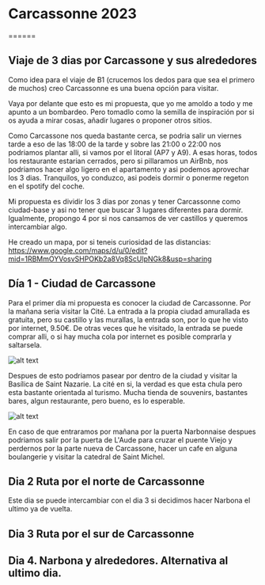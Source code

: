 # Carcassonne 2023
======
## Viaje de 3 dias por Carcassone y sus alrededores


Como idea para el viaje de B1 (crucemos los dedos para que sea el primero de muchos) creo Carcassonne es una buena opción para visitar. 

Vaya por delante que esto es mi propuesta, que yo me amoldo a todo y me apunto a un bombardeo. Pero tomadlo como la semilla de inspiración por si os ayuda a mirar cosas, añadir lugares o proponer otros sitios.

Como Carcassone nos queda bastante cerca, se podria salir un viernes tarde a eso de las 18:00 de la tarde y sobre las 21:00 o 22:00 nos podriamos plantar alli, si vamos por el litoral (AP7 y A9). A esas horas, todos los restaurante estarian cerrados, pero si pillaramos un AirBnb, nos podriamos hacer algo ligero en el apartamento y asi podemos aprovechar los 3 dias. Tranquilos, yo conduzco, asi podeis dormir o ponerme regeton en el spotify del coche. 

Mi propuesta es dividir los 3 dias por zonas y tener Carcassonne como ciudad-base y asi no tener que buscar 3 lugares diferentes para dormir. Igualmente, propongo 4 por si nos cansamos de ver castillos y queremos intercambiar algo.

He creado un mapa, por si teneis curiosidad de las distancias: https://www.google.com/maps/d/u/0/edit?mid=1RBMmOYVosvSHPOKb2a8Vq8ScUlpNGk8&usp=sharing

## Día 1 - Ciudad de Carcassone

Para el primer día mi propuesta es conocer la ciudad de Carcassonne. Por la mañana seria visitar la Cité. La entrada a la propia ciudad amurallada es gratuita, pero su castillo y las murallas, la entrada son, por lo que he visto por internet, 9.50€. De otras veces que he visitado, la entrada se puede comprar alli, o si hay mucha cola por internet es posible comprarla y saltarsela.

![alt text][castillo carcassonne]

[castillo carcassonne]: 
https://www.lugaresdeaventura.com/sites/default/files/2022-03/PORTADA%20BONA%20carcassonne-2019-05-cite-rempart-chateau-comtal-cr-m-gassion-adt-aude-01.jpg

Despues de esto podriamos pasear por dentro de la ciudad y visitar la Basílica de Saint Nazarie. La cité en si, la verdad es que esta chula pero esta bastante orientada al turismo. Mucha tienda de souvenirs, bastantes bares, algun restaurante, pero bueno, es lo esperable.

![alt text][cité]

[cité]: https://www.lugaresdeaventura.com/sites/default/files/inline-images/carcassonne-0000-00-cite-place-chateau-touriste-cr-f-chatroussat-adt-aude-1-1455x970.jpg

En caso de que entraramos por mañana por la puerta Narbonnaise despues podriamos salir por la puerta de L'Aude para cruzar el puente Viejo y perdernos por la parte nueva de Carcassone, hacer un cafe en alguna boulangerie y visitar la catedral de Saint Michel.


## Dia 2 Ruta por el norte de Carcassonne
Este dia se puede intercambiar con el dia 3 si decidimos hacer Narbona el ultimo ya de vuelta.



## Dia 3 Ruta por el sur de Carcassonne

## Dia 4. Narbona y alrededores. Alternativa al ultimo dia. 


